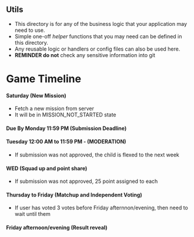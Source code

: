 ## Utils

- This directory is for any of the business logic that your application may need to use.
- Simple one-off _helper_ functions that you may need can be defined in this directory.
- Any reusable logic or handlers or config files can also be used here.
- **REMINDER do not** check any sensitive information into git


# Game Timeline

 #### Saturday (New Mission) 
 - Fetch a new mission from server
 - It will be in MISSION_NOT_STARTED state

 #### Due By Monday 11:59 PM (Submission Deadline)

#### Tuesday 12:00 AM to 11:59 PM - (MODERATION)
 - If submission was not approved, the child is flexed to the next week

#### WED (Squad up and point share)
 - If submission was not approved, 25 point assigned to each

#### Thursday to Friday (Matchup and Independent Voting)
 - If user has voted 3 votes before Friday afternnon/evening, then need to wait until them

#### Friday afternoon/evening (Result reveal)

